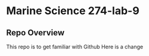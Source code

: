 # Marine Science 274-lab-9

## Repo Overview
This repo is to get familiar with Github
Here is a change
